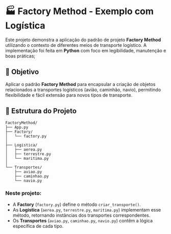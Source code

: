 # 🏭 Factory Method - Exemplo com Logística

Este projeto demonstra a aplicação do padrão de projeto **Factory Method** utilizando o contexto de diferentes meios de transporte logístico. A implementação foi feita em **Python** com foco em legibilidade, manutenção e boas práticas;

## 🎯 Objetivo

Aplicar o padrão **Factory Method** para encapsular a criação de objetos relacionados a transportes logísticos (avião, caminhão, navio), permitindo flexibilidade e fácil extensão para novos tipos de transporte.

## 🧱 Estrutura do Projeto

```text
FactoryMethod/
├── App.py
├── Factory/
│   └── factory.py
│
├── Logistica/
│   ├── aerea.py
│   ├── terrestre.py
│   └── maritima.py
│
└── Transportes/
    ├── aviao.py
    ├── caminhao.py
    └── navio.py
```

### Neste projeto:

- A **Factory** (`factory.py`) define o método `criar_transporte()`.
- As **Logistica** (`aerea.py`, `terrestre.py`, `maritima.py`) implementam esse método, retornando instâncias dos transportes correspondentes.
- Os **Transportes** (`aviao.py`, `caminhao.py`, `navio.py`) contêm a lógica específica de cada tipo.
